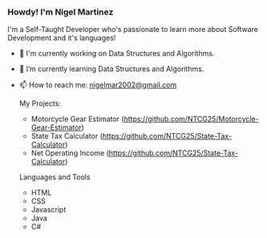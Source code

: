 ### Howdy! I'm Nigel Martinez
  I'm a Self-Taught Developer who's passionate to learn more about Software Development and it's languages!


- 🔭 I'm currently working on Data Structures and Algorithms.
- 🌱 I’m currently learning Data Structures and Algorithms. 
- 📫 How to reach me: nigelmar2002@gmail.com

  My Projects:
  - Motorcycle Gear Estimator (https://github.com/NTCG25/Motorcycle-Gear-Estimator)
  - State Tax Calculator (https://github.com/NTCG25/State-Tax-Calculator)
  - Net Operating Income (https://github.com/NTCG25/State-Tax-Calculator)
 

  Languages and Tools
  - HTML
  - CSS
  - Javascript
  - Java
  - C#

